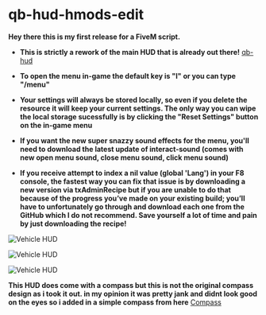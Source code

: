 # qb-hud-hmods-edit
**Hey there this is my first release for a FiveM script.**

+ **This is strictly a rework of the main HUD that is already out there!** [qb-hud](https://github.com/qbcore-framework/qb-hud)


+ **To open the menu in-game the default key is "I" or you can type "/menu"**

+ **Your settings will always be stored locally, so even if you delete the resource it will keep your current settings. The only way you can wipe the local storage sucessfully is by clicking the "Reset Settings" button on the in-game menu**

+ **If you want the new super snazzy sound effects for the menu, you'll need to download the latest update of interact-sound
(comes with new open menu sound, close menu sound, click menu sound)**

+ **If you receive attempt to index a nil value (global 'Lang') in your F8 console, the fastest way you can fix that issue is by downloading a new version via txAdminRecipe but if you are unable to do that because of the progress you’ve made on your existing build; you’ll have to unfortunately go through and download each one from the GitHub which I do not recommend. Save yourself a lot of time and pain by just downloading the recipe!**

![Vehicle HUD](https://i.imgur.com/pUj7cSt.jpg)

![Vehicle HUD](https://i.imgur.com/9TTnlVx.jpg)

![Vehicle HUD](https://i.imgur.com/mMjAXd9.jpg)

**This HUD does come with a compass but this is not the original compass design as i took it out. in my opinion it was pretty jank and didnt look good on the eyes so i added in a simple compass from here** [Compass]()
